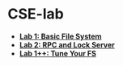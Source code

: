 # CSE-lab

- [**Lab 1: Basic File System**](https://github.com/Bessss-zyw/CSE-lab/tree/lab1)
- [**Lab 2: RPC and Lock Server**](https://github.com/Bessss-zyw/CSE-lab/tree/lab2)
- [**Lab 1++: Tune Your FS**](https://github.com/Bessss-zyw/CSE-lab/tree/lab1++)
